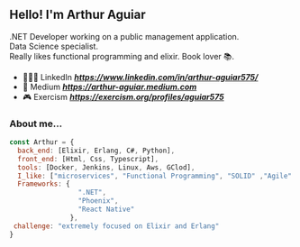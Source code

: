 <h2> Hello! I'm Arthur Aguiar</h2>

.NET Developer working on a public management application. </br>
Data Science specialist. </br>
Really likes functional programming and elixir.
Book lover 📚.

- 👨🏻‍💻 LinkedIn ***https://www.linkedin.com/in/arthur-aguiar575/***
- 🧾 Medium ***https://arthur-aguiar.medium.com***
- 🎮 Exercism ***https://exercism.org/profiles/aguiar575***

### About me...  

```javascript
const Arthur = {
  back_end: [Elixir, Erlang, C#, Python],
  front_end: [Html, Css, Typescript],
  tools: [Docker, Jenkins, Linux, Aws, GClod],
  I_like: ["microservices", "Functional Programming", "SOLID" ,"Agile" ,"TDD", "DDD", "OOP" ,"CLean code", "Clean Architecture"],
  Frameworks: {
                 ".NET",
                 "Phoenix",
                 "React Native"
               },
 challenge: "extremely focused on Elixir and Erlang"
}
```
